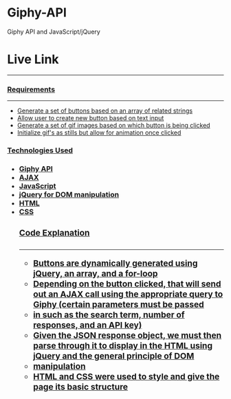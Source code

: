 # Giphy-API

Giphy API and JavaScript/jQuery

<h1>Live Link</h1>
<hr>
<a href="https://denisplaster.github.io/Giphy-API/">
<h3>Requirements</h3>
<hr>
<ul>
    <li>Generate a set of buttons based on an array of related strings</li>
    <li>Allow user to create new button based on text input</li>
    <li>Generate a set of gif images based on which button is being clicked</li>
    <li>Initialize gif's as stills but allow for animation once clicked</li>
</ul>
<h3>Technologies Used</h3>
<h3>
<ul>
    <li>Giphy API</li>
    <li>AJAX</li>
    <li>JavaScript</li>
    <li>jQuery for DOM manipulation</li>
    <li>HTML</li>
    <li>CSS</li>
<h3>Code Explanation<h3>
<hr>
<ul>
<li>Buttons are dynamically generated using jQuery, an array, and a for-loop
<li>Depending on the button clicked, that will send out an AJAX call using the appropriate query to Giphy (certain parameters must be passed <li>in such as the search term, number of responses, and an API key)
<li>Given the JSON response object, we must then parse through it to display in the HTML using jQuery and the general principle of DOM <li>manipulation
<li>HTML and CSS were used to style and give the page its basic structure
</ul>